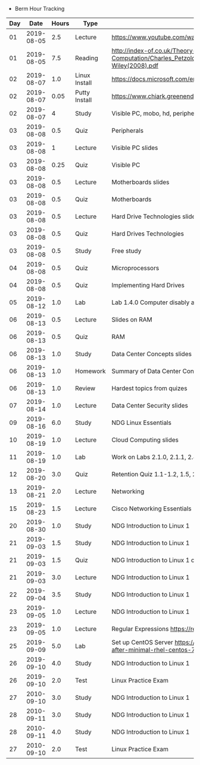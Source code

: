 - Berm Hour Tracking  
	
Day | Date | Hours | Type | Note
------------ | ------------- | ------------- | ------------- | -------------
01 | 2019-08-05 | 2.5 | Lecture | https://www.youtube.com/watch?v=ecIWPzGEbFc
01 | 2019-08-05 | 7.5 | Reading | http://index-of.co.uk/Theory-of-Computation/Charles_Petzold-Annotated_Turing-Wiley(2008).pdf
02 | 2019-08-07 | 1.0 | Linux Install | https://docs.microsoft.com/en-us/windows/wsl/install-win10
02 | 2019-08-07 | 0.05 | Putty Install | https://www.chiark.greenend.org.uk/~sgtatham/putty/latest.html
02 | 2019-08-07 | 4 | Study | Visible PC, mobo, hd, peripherals slides
03 | 2019-08-08 | 0.5 | Quiz | Peripherals
03 | 2019-08-08 | 1 | Lecture | Visible PC slides
03 | 2019-08-08 | 0.25 | Quiz | Visible PC
03 | 2019-08-08 | 0.5 | Lecture | Motherboards slides
03 | 2019-08-08 | 0.5 | Quiz | Motherboards
03 | 2019-08-08 | 0.5 | Lecture | Hard Drive Technologies slides
03 | 2019-08-08 | 0.5 | Quiz | Hard Drives Technologies
03 | 2019-08-08 | 0.5 | Study | Free study
04 | 2019-08-08 | 0.5 | Quiz | Microprocessors
04 | 2019-08-08 | 0.5 | Quiz | Implementing Hard Drives
05 | 2019-08-12 | 1.0 | Lab | Lab 1.4.0 Computer disably and reassembly
06 | 2019-08-13 | 0.5 | Lecture | Slides on RAM
06 | 2019-08-13 | 0.5 | Quiz | RAM
06 | 2019-08-13 | 1.0 | Study | Data Center Concepts slides
06 | 2019-08-13 | 1.0 | Homework | Summary of Data Center Concepts
06 | 2019-08-13 | 1.0 | Review | Hardest topics from quizes
07 | 2019-08-14 | 1.0 | Lecture	| Data Center Security slides
09 | 2019-08-16 | 6.0 | Study | NDG Linux Essentials
10 | 2019-08-19 | 1.0 | Lecture | Cloud Computing slides
11 | 2019-08-19 | 1.0 | Lab | Work on Labs 2.1.0, 2.1.1, 2.4.0
12 | 2019-08-20 | 3.0 | Quiz | Retention Quiz 1.1-1.2, 1.5, 2.1-2.4
13 | 2019-08-21 | 2.0 | Lecture | Networking
15 | 2019-08-23 | 1.5 | Lecture | Cisco Networking Essentials
20 | 2019-08-30 | 1.0 | Study | NDG Introduction to Linux 1
21 | 2019-09-03 | 1.5 | Study | NDG Introduction to Linux 1
21 | 2019-09-03 | 1.5 | Quiz | NDG Introduction to Linux 1 ch 1-4
21 | 2019-09-03 | 3.0 | Lecture | NDG Introduction to Linux 1
22 | 2019-09-04 | 3.5 | Study | NDG Introduction to Linux 1
23 | 2019-09-05 | 1.0 | Lecture | NDG Introduction to Linux 1
23 | 2019-09-05 | 1.0 | Lecture | Regular Expressions https://regexone.com
25 | 2019-09-09 | 5.0 | Lab | Set up CentOS Server https://www.tecmint.com/things-to-do-after-minimal-rhel-centos-7-installation
26 | 2019-09-10 | 4.0 | Study | NDG Introduction to Linux 1
26 | 2019-09-10 | 2.0 | Test | Linux Practice Exam
27 | 2010-09-10 | 3.0 | Study | NDG Introduction to Linux 1
28 | 2010-09-11 | 3.0 | Study | NDG Introduction to Linux 1
28 | 2010-09-11 | 4.0 | Study | NDG Introduction to Linux 1
27 | 2010-09-10 | 2.0 | Test | Linux Practice Exam